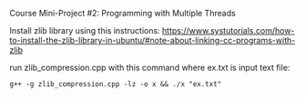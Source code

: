 Course Mini-Project #2: Programming with Multiple Threads

Install zlib library using this instructions: https://www.systutorials.com/how-to-install-the-zlib-library-in-ubuntu/#note-about-linking-cc-programs-with-zlib

run zlib_compression.cpp with this command where ex.txt is input text file:

``g++ -g zlib_compression.cpp -lz -o x && ./x "ex.txt"
``

